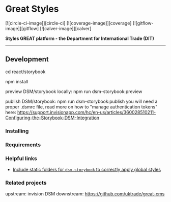 # Great Styles

[![circle-ci-image]][circle-ci]
[![coverage-image]][coverage]
[![gitflow-image]][gitflow]
[![calver-image]][calver]

**Styles GREAT platform - the Department for International Trade (DIT)**

---

## Development

cd react/storybook

npm install

preview DSM/storybook locally: npm run dsm-storybook:preview

publish DSM/storybook: npm run dsm-storybook:publish
you will need a proper .dsmrc file, read more on how to "manage authentication tokens" here:
https://support.invisionapp.com/hc/en-us/articles/360028510211-Configuring-the-Storybook-DSM-Integration

### Installing

### Requirements

### Helpful links

- [Include static folders for `dsm-storybook` to correctly apply global styles](https://support.invisionapp.com/hc/en-us/articles/360044117952-Can-I-include-static-assets-with-the-DSM-Storybook-integration-)

### Related projects

upstream: invision DSM
downstream: https://github.com/uktrade/great-cms

